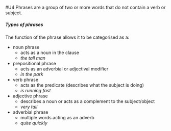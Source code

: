 #U4
Phrases are a group of two or more words that do not contain a verb or subject. 
##### Types of phrases
The function of the phrase allows it to be categorised as a:
- noun phrase
	- acts as a noun in the clause
	- _the tall man_ 
- prepositional phrase
	- acts as an adverbial or adjectival modifier
	- _in the park_ 
- verb phrase
	- acts as the predicate (describes what the subject is doing)
	- _is running fast_ 
- adjective phrase
	- describes a noun or acts as a complement to the subject/object
	- _very tall_
- adverbial phrase
	- multiple words acting as an adverb
	- _quite quickly_